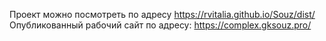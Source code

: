Проект можно посмотреть по адресу   https://rvitalia.github.io/Souz/dist/
Опубликованный рабочий сайт по адресу: https://complex.gksouz.pro/
